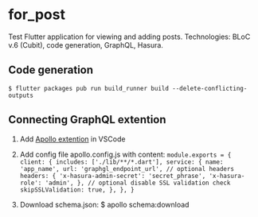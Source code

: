 # for_post

Test Flutter application for viewing and adding posts.
Technologies: BLoC v.6 (Cubit), code generation, GraphQL, Hasura.

## Code generation
    $ flutter packages pub run build_runner build --delete-conflicting-outputs

## Сonnecting GraphQL extention
1) Add [Apollo extention](https://marketplace.visualstudio.com/items?itemName=apollographql.vscode-apollo) in VSCode

2) Add config file apollo.config.js with content:
`module.exports = {
  client: {
    includes: ['./lib/**/*.dart'],
    service: {
      name: 'app_name',
      url: 'graphgl_endpoint_url',
      // optional headers
      headers: {
        'x-hasura-admin-secret': 'secret_phrase',
        'x-hasura-role': 'admin',
      },
      // optional disable SSL validation check
      skipSSLValidation: true,
    },
  },
}`

3) Download schema.json:
    $ apollo schema:download
